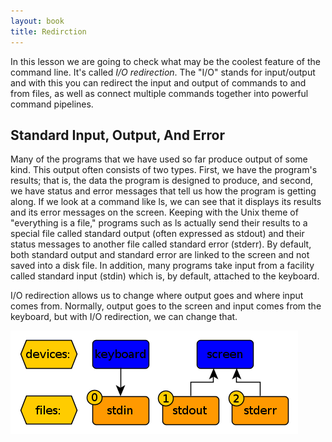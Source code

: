 ```yaml
---
layout: book
title: Redirction
---
```


In this lesson we are going to check what may be the coolest feature of the
command line. It's called _I/O redirection_. The "I/O" stands for input/output
and with this you can redirect the input and output of commands to and from
files, as well as connect multiple commands together into powerful command
pipelines.

## Standard Input, Output, And Error
Many of the programs that we have used so far produce output of some kind.
This output often consists of two types. First, we have the program's results;
that is, the data the program is designed to produce, and second, we have
status and error messages that tell us how the program is getting along. If we
look at a command like ls, we can see that it displays its results and its
error messages on the screen.  Keeping with the Unix theme of "everything is a
file," programs such as ls actually send their results to a special file
called standard output (often expressed as stdout) and their status messages
to another file called standard error (stderr). By default, both standard
output and standard error are linked to the screen and not saved into a disk
file.  In addition, many programs take input from a facility called standard
input (stdin) which is, by default, attached to the keyboard.

I/O redirection allows us to change where output goes and where input comes
from.  Normally, output goes to the screen and input comes from the keyboard,
but with I/O redirection, we can change that.

![io](./images/three_io.png)
